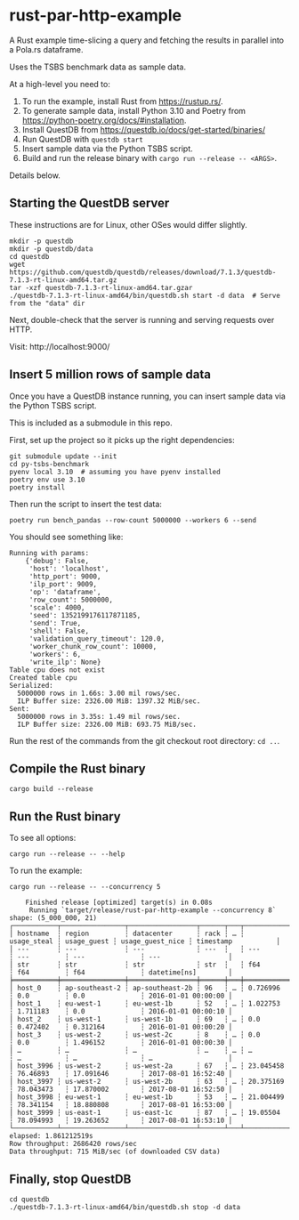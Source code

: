 # rust-par-http-example

A Rust example time-slicing a query and fetching the results in parallel into a Pola.rs dataframe.

Uses the TSBS benchmark data as sample data.

At a high-level you need to:
1. To run the example, install Rust from https://rustup.rs/.
1. To generate sample data, install Python 3.10 and Poetry from https://python-poetry.org/docs/#installation.
1. Install QuestDB from https://questdb.io/docs/get-started/binaries/
1. Run QuestDB with `questdb start`
1. Insert sample data via the Python TSBS script.
1. Build and run the release binary with `cargo run --release -- <ARGS>`.

Details below.

## Starting the QuestDB server

These instructions are for Linux, other OSes would differ slightly.

```shell
mkdir -p questdb
mkdir -p questdb/data
cd questdb
wget https://github.com/questdb/questdb/releases/download/7.1.3/questdb-7.1.3-rt-linux-amd64.tar.gz
tar -xzf questdb-7.1.3-rt-linux-amd64.tar.gzar
./questdb-7.1.3-rt-linux-amd64/bin/questdb.sh start -d data  # Serve from the "data" dir 
```

Next, double-check that the server is running and serving requests over HTTP.

Visit: http://localhost:9000/

## Insert 5 million rows of sample data

Once you have a QuestDB instance running, you can insert sample data via the Python TSBS script.

This is included as a submodule in this repo.

First, set up the project so it picks up the right dependencies:

```shell
git submodule update --init
cd py-tsbs-benchmark
pyenv local 3.10  # assuming you have pyenv installed
poetry env use 3.10
poetry install
```

Then run the script to insert the test data:

```shell
poetry run bench_pandas --row-count 5000000 --workers 6 --send
```

You should see something like:

```
Running with params:
    {'debug': False,
     'host': 'localhost',
     'http_port': 9000,
     'ilp_port': 9009,
     'op': 'dataframe',
     'row_count': 5000000,
     'scale': 4000,
     'seed': 1352199176117871185,
     'send': True,
     'shell': False,
     'validation_query_timeout': 120.0,
     'worker_chunk_row_count': 10000,
     'workers': 6,
     'write_ilp': None}
Table cpu does not exist
Created table cpu
Serialized:
  5000000 rows in 1.66s: 3.00 mil rows/sec.
  ILP Buffer size: 2326.00 MiB: 1397.32 MiB/sec.
Sent:
  5000000 rows in 3.35s: 1.49 mil rows/sec.
  ILP Buffer size: 2326.00 MiB: 693.75 MiB/sec.
```

Run the rest of the commands from the git checkout root directory: `cd ..`.


## Compile the Rust binary

```shell
cargo build --release
```

## Run the Rust binary

To see all options:

```shell
cargo run --release -- --help
```

To run the example:

```shell
cargo run --release -- --concurrency 5
```

```
    Finished release [optimized] target(s) in 0.08s
     Running `target/release/rust-par-http-example --concurrency 8`
shape: (5_000_000, 21)
┌───────────┬────────────────┬─────────────────┬──────┬───┬─────────────┬─────────────┬──────────────────┬─────────────────────┐
│ hostname  ┆ region         ┆ datacenter      ┆ rack ┆ … ┆ usage_steal ┆ usage_guest ┆ usage_guest_nice ┆ timestamp           │
│ ---       ┆ ---            ┆ ---             ┆ ---  ┆   ┆ ---         ┆ ---         ┆ ---              ┆ ---                 │
│ str       ┆ str            ┆ str             ┆ str  ┆   ┆ f64         ┆ f64         ┆ f64              ┆ datetime[ns]        │
╞═══════════╪════════════════╪═════════════════╪══════╪═══╪═════════════╪═════════════╪══════════════════╪═════════════════════╡
│ host_0    ┆ ap-southeast-2 ┆ ap-southeast-2b ┆ 96   ┆ … ┆ 0.726996    ┆ 0.0         ┆ 0.0              ┆ 2016-01-01 00:00:00 │
│ host_1    ┆ eu-west-1      ┆ eu-west-1b      ┆ 52   ┆ … ┆ 1.022753    ┆ 1.711183    ┆ 0.0              ┆ 2016-01-01 00:00:10 │
│ host_2    ┆ us-west-1      ┆ us-west-1b      ┆ 69   ┆ … ┆ 0.0         ┆ 0.472402    ┆ 0.312164         ┆ 2016-01-01 00:00:20 │
│ host_3    ┆ us-west-2      ┆ us-west-2c      ┆ 8    ┆ … ┆ 0.0         ┆ 0.0         ┆ 1.496152         ┆ 2016-01-01 00:00:30 │
│ …         ┆ …              ┆ …               ┆ …    ┆ … ┆ …           ┆ …           ┆ …                ┆ …                   │
│ host_3996 ┆ us-west-2      ┆ us-west-2a      ┆ 67   ┆ … ┆ 23.045458   ┆ 76.46893    ┆ 17.091646        ┆ 2017-08-01 16:52:40 │
│ host_3997 ┆ us-west-2      ┆ us-west-2b      ┆ 63   ┆ … ┆ 20.375169   ┆ 78.043473   ┆ 17.870002        ┆ 2017-08-01 16:52:50 │
│ host_3998 ┆ eu-west-1      ┆ eu-west-1b      ┆ 53   ┆ … ┆ 21.004499   ┆ 78.341154   ┆ 18.880808        ┆ 2017-08-01 16:53:00 │
│ host_3999 ┆ us-east-1      ┆ us-east-1c      ┆ 87   ┆ … ┆ 19.05504    ┆ 78.094993   ┆ 19.263652        ┆ 2017-08-01 16:53:10 │
└───────────┴────────────────┴─────────────────┴──────┴───┴─────────────┴─────────────┴──────────────────┴─────────────────────┘
elapsed: 1.861212519s
Row throughput: 2686420 rows/sec
Data throughput: 715 MiB/sec (of downloaded CSV data)
```

## Finally, stop QuestDB

```shell
cd questdb
./questdb-7.1.3-rt-linux-amd64/bin/questdb.sh stop -d data
```
